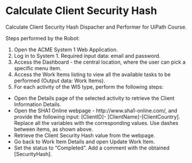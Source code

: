 # Calculate Client Security Hash

Calculate Client Security Hash Dispacher and Performer for UiPath Course.

Steps performed by the Robot:

<ol>
<li>
Open the ACME System 1 Web Application.
</li>
<li>
Log in to System 1. Required input data: email and password.<br>
</li>
<li>
Access the Dashboard - the central location, where the user can pick a specific menu item.<br>
</li>
<li>
Access the Work Items listing to view all the available tasks to be performed (Output data: Work Items).<br>
</li>
<li>
For each activity of the WI5 type, perform the following steps:
</li>
</ol>
  <ul>
  <li>
  Open the Details page of the selected activity to retrieve the Client Information Details.
  </li>
  <li>
  Open the SHA1 Online webpage - http://www.sha1-online.com/, and provide the following input: [ClientID]-
  [ClientName]-[ClientCountry]. Replace all the variables with the corresponding values. Use dashes between items, 
  as shown above.
  </li>
  <li>
  Retrieve the Client Security Hash value from the webpage.
  </li>
  <li>
  Go back to Work Item Details and open Update Work Item.
  </li>
  <li>
  Set the status to “Completed”. Add a comment with the obtained [SecurityHash].
  </li><br>
  </ul>
 <ol>
